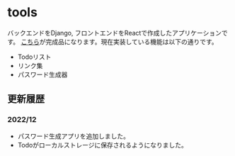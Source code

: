 # tools
バックエンドをDjango, フロントエンドをReactで作成したアプリケーションです。
[こちら](https://tools.kanyamo.com)が完成品になります。現在実装している機能は以下の通りです。
- Todoリスト
- リンク集
- パスワード生成器

## 更新履歴

### 2022/12
- パスワード生成アプリを追加しました。
- Todoがローカルストレージに保存されるようになりました。
